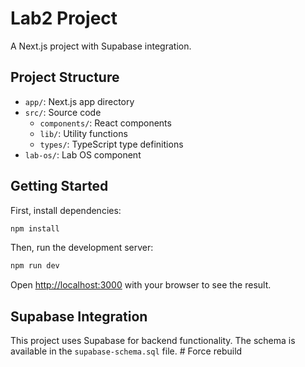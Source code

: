 # Lab2 Project

A Next.js project with Supabase integration.

## Project Structure

- `app/`: Next.js app directory
- `src/`: Source code
  - `components/`: React components
  - `lib/`: Utility functions
  - `types/`: TypeScript type definitions
- `lab-os/`: Lab OS component

## Getting Started

First, install dependencies:

```bash
npm install
```

Then, run the development server:

```bash
npm run dev
```

Open [http://localhost:3000](http://localhost:3000) with your browser to see the result.

## Supabase Integration

This project uses Supabase for backend functionality. The schema is available in the `supabase-schema.sql` file. # Force rebuild
